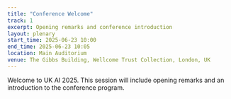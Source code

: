 ```yaml
---
title: "Conference Welcome"
track: 1
excerpt: Opening remarks and conference introduction
layout: plenary
start_time: 2025-06-23 10:00
end_time: 2025-06-23 10:05
location: Main Auditorium
venue: The Gibbs Building, Wellcome Trust Collection, London, UK
---
```


Welcome to UK AI 2025. This session will include opening remarks and an introduction to the conference program.
